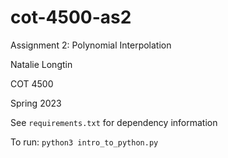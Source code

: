 # cot-4500-as2
Assignment 2: Polynomial Interpolation

Natalie Longtin

COT 4500

Spring 2023

See `requirements.txt` for dependency information

To run: `python3 intro_to_python.py`
